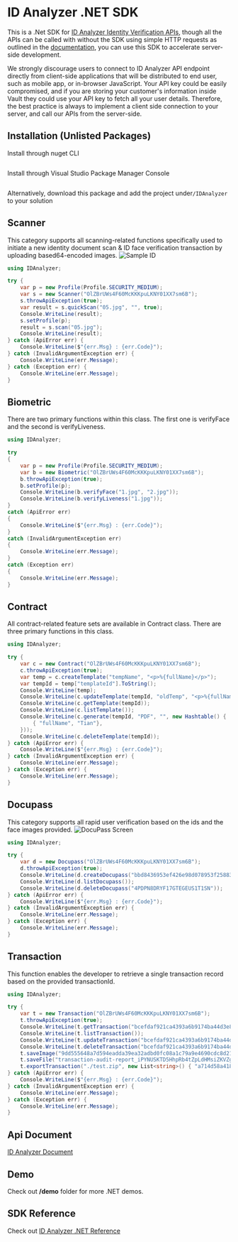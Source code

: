 
# ID Analyzer .NET SDK
This is a .Net SDK for [ID Analyzer Identity Verification APIs](https://www.idanalyzer.com), though all the APIs can be called with without the SDK using simple HTTP requests as outlined in the [documentation](https://developer.idanalyzer.com), you can use this SDK to accelerate server-side development.

We strongly discourage users to connect to ID Analyzer API endpoint directly  from client-side applications that will be distributed to end user, such as mobile app, or in-browser JavaScript. Your API key could be easily compromised, and if you are storing your customer's information inside Vault they could use your API key to fetch all your user details. Therefore, the best practice is always to implement a client side connection to your server, and call our APIs from the server-side.

## Installation (Unlisted Packages)
Install through nuget CLI

```shell

```
Install through Visual Studio Package Manager Console

```shell

```

Alternatively, download this package and add the project under`/IDAnalyzer` to your solution

## Scanner
This category supports all scanning-related functions specifically used to initiate a new identity document scan & ID face verification transaction by uploading based64-encoded images.
![Sample ID](https://www.idanalyzer.com/img/sampleid1.jpg)
```c#
using IDAnalyzer;

try {
    var p = new Profile(Profile.SECURITY_MEDIUM);
    var s = new Scanner("OlZBrUWs4F60McKKKpuLKNY01XX7sm6B");
    s.throwApiException(true);
    var result = s.quickScan("05.jpg", "", true);
    Console.WriteLine(result);
    s.setProfile(p);
    result = s.scan("05.jpg");
    Console.WriteLine(result);
} catch (ApiError err) {
    Console.WriteLine($"{err.Msg} : {err.Code}");
} catch (InvalidArgumentException err) {
    Console.WriteLine(err.Message);
} catch (Exception err) {
    Console.WriteLine(err.Message);
}
```

## Biometric
There are two primary functions within this class. The first one is verifyFace and the second is verifyLiveness.
```c#
using IDAnalyzer;

try
{
    var p = new Profile(Profile.SECURITY_MEDIUM);
    var b = new Biometric("OlZBrUWs4F60McKKKpuLKNY01XX7sm6B");
    b.throwApiException(true);
    b.setProfile(p);
    Console.WriteLine(b.verifyFace("1.jpg", "2.jpg"));
    Console.WriteLine(b.verifyLiveness("1.jpg"));
}
catch (ApiError err)
{
    Console.WriteLine($"{err.Msg} : {err.Code}");
}
catch (InvalidArgumentException err)
{
    Console.WriteLine(err.Message);
}
catch (Exception err)
{
    Console.WriteLine(err.Message);
}
```

## Contract
All contract-related feature sets are available in Contract class. There are three primary functions in this class.
```c#
using IDAnalyzer;

try {
    var c = new Contract("OlZBrUWs4F60McKKKpuLKNY01XX7sm6B");
    c.throwApiException(true);
    var temp = c.createTemplate("tempName", "<p>%{fullName}</p>");
    var tempId = temp["templateId"].ToString();
    Console.WriteLine(temp);
    Console.WriteLine(c.updateTemplate(tempId, "oldTemp", "<p>%{fullName}</p><p>Hello!!</p>"));
    Console.WriteLine(c.getTemplate(tempId));
    Console.WriteLine(c.listTemplate());
    Console.WriteLine(c.generate(tempId, "PDF", "", new Hashtable() {
        { "fullName", "Tian"},
    }));
    Console.WriteLine(c.deleteTemplate(tempId));
} catch (ApiError err) {
    Console.WriteLine($"{err.Msg} : {err.Code}");
} catch (InvalidArgumentException err) {
    Console.WriteLine(err.Message);
} catch (Exception err) {
    Console.WriteLine(err.Message);
}
```

## Docupass
This category supports all rapid user verification based on the ids and the face images provided.
![DocuPass Screen](https://www.idanalyzer.com/img/docupassliveflow.jpg)
```c#
using IDAnalyzer;

try {
    var d = new Docupass("OlZBrUWs4F60McKKKpuLKNY01XX7sm6B");
    d.throwApiException(true);
    Console.WriteLine(d.createDocupass("bbd8436953ef426e98d078953f258835"));
    Console.WriteLine(d.listDocupass());
    Console.WriteLine(d.deleteDocupass("4PDPN8DRYF17GTEGEUS1T1SN"));
} catch (ApiError err) {
    Console.WriteLine($"{err.Msg} : {err.Code}");
} catch (InvalidArgumentException err) {
    Console.WriteLine(err.Message);
} catch (Exception err) {
    Console.WriteLine(err.Message);
}
```

## Transaction
This function enables the developer to retrieve a single transaction record based on the provided transactionId.
```c#
using IDAnalyzer;

try {
    var t = new Transaction("OlZBrUWs4F60McKKKpuLKNY01XX7sm6B");
    t.throwApiException(true);
    Console.WriteLine(t.getTransaction("bcefdaf921ca4393a6b9174ba44d3e8f"));
    Console.WriteLine(t.listTransaction());
    Console.WriteLine(t.updateTransaction("bcefdaf921ca4393a6b9174ba44d3e8f", "review"));
    Console.WriteLine(t.deleteTransaction("bcefdaf921ca4393a6b9174ba44d3e8f"));
    t.saveImage("9dd555648a7d594eadda39ea32adbd0fc08a1c79a9e4690cdc8d213f188f5376", "test.jpg");
    t.saveFile("transaction-audit-report_iPYNUSKTD5HhpRb4tZpLdHMsiZKVZgWX.pdf", "test.pdf");
    t.exportTransaction("./test.zip", new List<string>() { "a714d58a41874326874c7ce0052717ee", "cb45b0898aeb4a3b8fd578f136f4fafa" }, "json");
} catch (ApiError err) {
    Console.WriteLine($"{err.Msg} : {err.Code}");
} catch (InvalidArgumentException err) {
    Console.WriteLine(err.Message);
} catch (Exception err) {
    Console.WriteLine(err.Message);
}
```

## Api Document
[ID Analyzer Document](https://id-analyzer-v2.readme.io/docs/net)

## Demo
Check out **/demo** folder for more .NET demos.

## SDK Reference
Check out [ID Analyzer .NET Reference](https://idanalyzer.github.io/id-analyzer-nodejs/)
